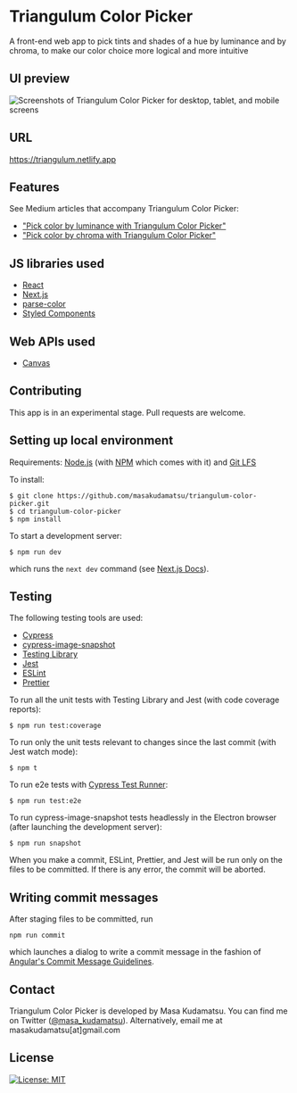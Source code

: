 # Triangulum Color Picker

A front-end web app to pick tints and shades of a hue by luminance and by
chroma, to make our color choice more logical and more intuitive

## UI preview

![Screenshots of Triangulum Color Picker for desktop, tablet, and mobile screens](readme-images/ui-preview.png)

## URL

https://triangulum.netlify.app

## Features

See Medium articles that accompany Triangulum Color Picker:

- ["Pick color by luminance with Triangulum Color Picker"](https://medium.com/introducing-triangulum-color-picker/pick-color-by-luminance-with-triangulum-color-picker-dbcf858c40a1)
- ["Pick color by chroma with Triangulum Color Picker"](https://medium.com/introducing-triangulum-color-picker/pick-color-by-chroma-with-triangulum-color-picker-f6902d6f91ae)

## JS libraries used

- [React](https://reactjs.org/)
- [Next.js](https://nextjs.org/)
- [parse-color](https://github.com/substack/parse-color)
- [Styled Components](https://styled-components.com/)

## Web APIs used

- [Canvas](https://developer.mozilla.org/en-US/docs/Web/API/Canvas_API)

## Contributing

This app is in an experimental stage. Pull requests are welcome.

## Setting up local environment

Requirements: [Node.js](http://nodejs.org/) (with [NPM](https://npmjs.org/)
which comes with it) and [Git LFS](https://git-lfs.github.com/)

To install:

```
$ git clone https://github.com/masakudamatsu/triangulum-color-picker.git
$ cd triangulum-color-picker
$ npm install
```

To start a development server:

```
$ npm run dev
```

which runs the `next dev` command (see
[Next.js Docs](https://nextjs.org/docs/api-reference/cli#development)).

## Testing

The following testing tools are used:

- [Cypress](https://www.cypress.io/)
- [cypress-image-snapshot](https://www.npmjs.com/package/cypress-image-snapshot)
- [Testing Library](https://testing-library.com/)
- [Jest](https://jestjs.io/)
- [ESLint](https://eslint.org/)
- [Prettier](https://prettier.io/)

To run all the unit tests with Testing Library and Jest (with code coverage
reports):

```
$ npm run test:coverage
```

To run only the unit tests relevant to changes since the last commit (with Jest
watch mode):

```
$ npm t
```

To run e2e tests with
[Cypress Test Runner](https://docs.cypress.io/guides/core-concepts/test-runner.html#Overview):

```
$ npm run test:e2e
```

To run cypress-image-snapshot tests headlessly in the Electron browser (after
launching the development server):

```
$ npm run snapshot
```

When you make a commit, ESLint, Prettier, and Jest will be run only on the files
to be committed. If there is any error, the commit will be aborted.

## Writing commit messages

After staging files to be committed, run

```
npm run commit
```

which launches a dialog to write a commit message in the fashion of
[Angular's Commit Message Guidelines](https://github.com/angular/angular/blob/master/CONTRIBUTING.md#commit).

## Contact

Triangulum Color Picker is developed by Masa Kudamatsu. You can find me on
Twitter ([@masa_kudamatsu](https://twitter.com/masa_kudamatsu)). Alternatively,
email me at masakudamatsu[at]gmail.com

## License

[![License: MIT](https://img.shields.io/badge/License-MIT-yellow.svg)](https://opensource.org/licenses/MIT)
